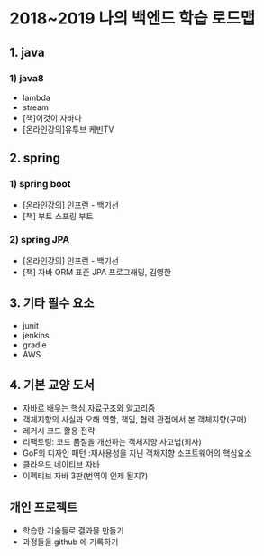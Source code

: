# 2018~2019 나의 백엔드 학습 로드맵
## 1. java
### 1) java8
* lambda
* stream
* [책]이것이 자바다
* [온라인강의]유투브 케빈TV

## 2. spring
### 1) spring boot
* [온라인강의] 인프런 - 백기선
* [책] 부트 스프링 부트
### 2) spring JPA
* [온라인강의] 인프런 - 백기선
* [책] 자바 ORM 표준 JPA 프로그래밍, 김영한

## 3. 기타 필수 요소
* junit
* jenkins
* gradle
* AWS

## 4. 기본 교양 도서
* <a href="http://www.kyobobook.co.kr/product/detailViewKor.laf?ejkGb=KOR&mallGb=KOR&barcode=9791162240847&orderClick=LAG&Kc=" target="_blank">자바로 배우는 핵심 자료구조와 알고리즘</a>
* 객체지향의 사실과 오해 역할, 책임, 협력 관점에서 본 객체지향(구매)
* 레거시 코드 활용 전략
* 리팩토링: 코드 품질을 개선하는 객체지향 사고법(회사)
* GoF의 디자인 패턴 :재사용성을 지닌 객체지향 소프트웨어의 핵심요소
* 클라우드 네이티브 자바
* 이펙티브 자바 3판(번역이 언제 될지?)

## 개인 프로젝트
* 학습한 기술들로 결과물 만들기
* 과정들을 github 에 기록하기
